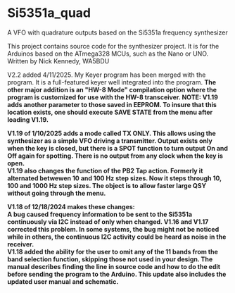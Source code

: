 # Si5351a_quad
A VFO with quadrature outputs based on the Si5351a frequency synthesizer <p>
This project contains source code for the synthesizer project. It is for the Arduinos based on the ATmega328 MCUs, such as the Nano or UNO. 
Written by Nick Kennedy, WA5BDU</p>
<p>V2.2 added 4/11/2025. My Keyer program has been merged with the program. It is a full-featured keyer well integrated into the program. <b>
The other major addition is an "HW-8 Mode" compilation option where the program is customized for use with the HW-8 transceiver. <b>
<b>NOTE: V1.19 adds another parameter to those saved in EEPROM. To insure that this location exists, one should execute SAVE STATE from the menu after loading V1.19. </b><p>
V1.19 of 1/10/2025 adds a mode called TX ONLY. This allows using the synthesizer as a simple VFO driving a transmitter. Output exists only
when the key is closed, but there is a SPOT function to turn output On and Off again for spotting. There is no output from any clock when the key is open.<br>
V1.19 also changes the function of the PB2 Tap action. Formerly it alternated betwewen 10 and 100 Hz step sizes. Now it steps through 10, 100 and 1000 Hz step sizes. The object is to allow faster large QSY without going through the menu.<p>
V1.18 of 12/18/2024 makes these changes:<br>
A bug caused frequency information to be sent to the Si5351a continuously via I2C instead of only when changed. V1.16 and V1.17 corrected this problem. In some systems, the bug might not be noticed while in others, the continuous I2C activity could be heard as noise in the receiver.<br>
V1.18 added the ability for the user to omit any of the 11 bands from the band selection function, skipping those not used in your design. The manual describes finding the line in source code and how to do the edit before sending the program to the Arduino.
This update also includes the updated user manual and schematic.<p>

